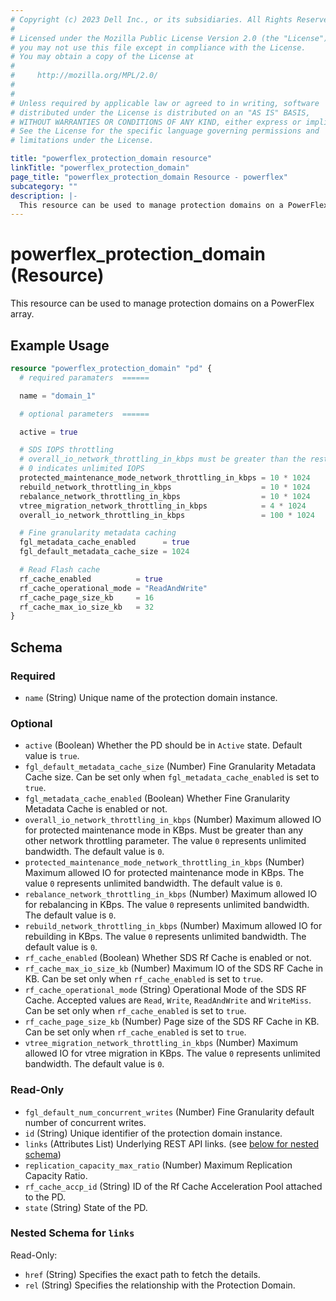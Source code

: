 ```yaml
---
# Copyright (c) 2023 Dell Inc., or its subsidiaries. All Rights Reserved.
# 
# Licensed under the Mozilla Public License Version 2.0 (the "License");
# you may not use this file except in compliance with the License.
# You may obtain a copy of the License at
# 
#     http://mozilla.org/MPL/2.0/
# 
# 
# Unless required by applicable law or agreed to in writing, software
# distributed under the License is distributed on an "AS IS" BASIS,
# WITHOUT WARRANTIES OR CONDITIONS OF ANY KIND, either express or implied.
# See the License for the specific language governing permissions and
# limitations under the License.

title: "powerflex_protection_domain resource"
linkTitle: "powerflex_protection_domain"
page_title: "powerflex_protection_domain Resource - powerflex"
subcategory: ""
description: |-
  This resource can be used to manage protection domains on a PowerFlex array.
---
```


# powerflex_protection_domain (Resource)

This resource can be used to manage protection domains on a PowerFlex array.


## Example Usage

```terraform
resource "powerflex_protection_domain" "pd" {
  # required paramaters  ======

  name = "domain_1"

  # optional parameters  ======

  active = true

  # SDS IOPS throttling
  # overall_io_network_throttling_in_kbps must be greater than the rest of the parameters
  # 0 indicates unlimited IOPS
  protected_maintenance_mode_network_throttling_in_kbps = 10 * 1024
  rebuild_network_throttling_in_kbps                    = 10 * 1024
  rebalance_network_throttling_in_kbps                  = 10 * 1024
  vtree_migration_network_throttling_in_kbps            = 4 * 1024
  overall_io_network_throttling_in_kbps                 = 100 * 1024

  # Fine granularity metadata caching
  fgl_metadata_cache_enabled      = true
  fgl_default_metadata_cache_size = 1024

  # Read Flash cache
  rf_cache_enabled          = true
  rf_cache_operational_mode = "ReadAndWrite"
  rf_cache_page_size_kb     = 16
  rf_cache_max_io_size_kb   = 32
}
```

<!-- schema generated by tfplugindocs -->
## Schema

### Required

- `name` (String) Unique name of the protection domain instance.

### Optional

- `active` (Boolean) Whether the PD should be in `Active` state. Default value is `true`.
- `fgl_default_metadata_cache_size` (Number) Fine Granularity Metadata Cache size. Can be set only when `fgl_metadata_cache_enabled` is set to `true`.
- `fgl_metadata_cache_enabled` (Boolean) Whether Fine Granularity Metadata Cache is enabled or not.
- `overall_io_network_throttling_in_kbps` (Number) Maximum allowed IO for protected maintenance mode in KBps. Must be greater than any other network throttling parameter. The value `0` represents unlimited bandwidth. The default value is `0`.
- `protected_maintenance_mode_network_throttling_in_kbps` (Number) Maximum allowed IO for protected maintenance mode in KBps. The value `0` represents unlimited bandwidth. The default value is `0`.
- `rebalance_network_throttling_in_kbps` (Number) Maximum allowed IO for rebalancing in KBps. The value `0` represents unlimited bandwidth. The default value is `0`.
- `rebuild_network_throttling_in_kbps` (Number) Maximum allowed IO for rebuilding in KBps. The value `0` represents unlimited bandwidth. The default value is `0`.
- `rf_cache_enabled` (Boolean) Whether SDS Rf Cache is enabled or not.
- `rf_cache_max_io_size_kb` (Number) Maximum IO of the SDS RF Cache in KB. Can be set only when `rf_cache_enabled` is set to `true`.
- `rf_cache_operational_mode` (String) Operational Mode of the SDS RF Cache. Accepted values are `Read`, `Write`, `ReadAndWrite` and `WriteMiss`. Can be set only when `rf_cache_enabled` is set to `true`.
- `rf_cache_page_size_kb` (Number) Page size of the SDS RF Cache in KB. Can be set only when `rf_cache_enabled` is set to `true`.
- `vtree_migration_network_throttling_in_kbps` (Number) Maximum allowed IO for vtree migration in KBps. The value `0` represents unlimited bandwidth. The default value is `0`.

### Read-Only

- `fgl_default_num_concurrent_writes` (Number) Fine Granularity default number of concurrent writes.
- `id` (String) Unique identifier of the protection domain instance.
- `links` (Attributes List) Underlying REST API links. (see [below for nested schema](#nestedatt--links))
- `replication_capacity_max_ratio` (Number) Maximum Replication Capacity Ratio.
- `rf_cache_accp_id` (String) ID of the Rf Cache Acceleration Pool attached to the PD.
- `state` (String) State of the PD.

<a id="nestedatt--links"></a>
### Nested Schema for `links`

Read-Only:

- `href` (String) Specifies the exact path to fetch the details.
- `rel` (String) Specifies the relationship with the Protection Domain.

